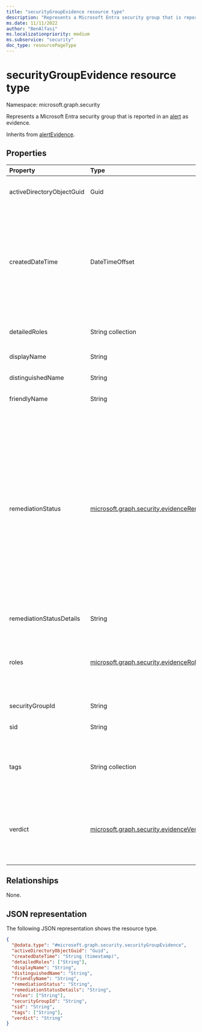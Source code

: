 ```yaml
---
title: "securityGroupEvidence resource type"
description: "Represents a Microsoft Entra security group that is reported in an alert as evidence."
ms.date: 11/11/2022
author: "BenAlfasi"
ms.localizationpriority: medium
ms.subservice: "security"
doc_type: resourcePageType
---
```


# securityGroupEvidence resource type

Namespace: microsoft.graph.security

Represents a Microsoft Entra security group that is reported in an [alert](../resources/security-alert.md) as evidence.

Inherits from [alertEvidence](../resources/security-alertevidence.md).

## Properties
| Property                  | Type   | Description															     |
|:--------------------------|:-------|:--------------------------------------------------------------------------|
| activeDirectoryObjectGuid | Guid   | The unique group identifier assigned by the on-premises Active Directory. |
| createdDateTime           | DateTimeOffset | The date and time when the evidence was created and added to the alert. The Timestamp type represents date and time information using ISO 8601 format and is always in UTC time. For example, midnight UTC on Jan 1, 2014 is `2014-01-01T00:00:00Z`. |
| detailedRoles             | String collection | Detailed description of the entity role/s in an alert. Values are free-form.|
| displayName               | String | The name of the security group.											 |
| distinguishedName         | String | The distinguished name of the security group.							 |
| friendlyName              | String | The friendly name of the security group.									 |
| remediationStatus         | [microsoft.graph.security.evidenceRemediationStatus](../resources/security-alertevidence.md#evidenceremediationstatus-values)| Status of the remediation action taken. The possible values are: `none`, `remediated`, `prevented`, `blocked`, `notFound`, `unknownFutureValue`, `active`, `pendingApproval`, `declined`, `unremediated`, `running`, `partiallyRemediated`. Use the `Prefer: include-unknown-enum-members` request header to get the following values from this [evolvable enum](/graph/best-practices-concept#handling-future-members-in-evolvable-enumerations): `active`, `pendingApproval`, `declined`, `unremediated`, `running`, `partiallyRemediated`.|
| remediationStatusDetails  | String | Details about the remediation status.									 |
| roles                     | [microsoft.graph.security.evidenceRole](../resources/security-alertevidence.md#evidencerole-values) collection | The role/s that an evidence entity represents in an alert, for example, an IP address that is associated with an attacker has the evidence role **Attacker**.|
| securityGroupId           | String | Unique identifier of the security group.									 |
| sid                       | String | The security identifier of the group.									 |
| tags                      | String collection | Array of custom tags associated with an evidence instance, for example, to denote a group of devices, high-value assets, etc.|
| verdict                   | [microsoft.graph.security.evidenceVerdict](../resources/security-alertevidence.md#evidenceverdict-values) | The decision reached by automated investigation. The possible values are: `unknown`, `suspicious`, `malicious`, `noThreatsFound`, `unknownFutureValue`.|

## Relationships
None.

## JSON representation
The following JSON representation shows the resource type.
<!-- {
  "blockType": "resource",
  "@odata.type": "microsoft.graph.security.securityGroupEvidence",
  "baseType": "microsoft.graph.security.alertEvidence"
}
-->
``` json
{
  "@odata.type": "#microsoft.graph.security.securityGroupEvidence",
  "activeDirectoryObjectGuid": "Guid",
  "createdDateTime": "String (timestamp)",
  "detailedRoles": ["String"],
  "displayName": "String",
  "distinguishedName": "String",
  "friendlyName": "String",
  "remediationStatus": "String",
  "remediationStatusDetails": "String",
  "roles": ["String"],
  "securityGroupId": "String",
  "sid": "String",
  "tags": ["String"],
  "verdict": "String"
}
```
